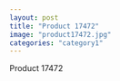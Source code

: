 ```yaml
---
layout: post
title: "Product 17472"
image: "product17472.jpg"
categories: "category1"
---
```

Product 17472
